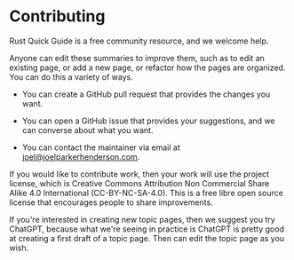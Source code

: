 # Contributing

Rust Quick Guide is a free community resource, and we welcome help.

Anyone can edit these summaries to improve them, such as to edit an existing page, or add a new page, or refactor how the pages are organized. You can do this a variety of ways.

* You can create a GitHub pull request that provides the changes you want.

* You can open a GitHub issue that provides your suggestions, and we can converse about what you want.

* You can contact the maintainer via email at joel@joelparkerhenderson.com.

If you would like to contribute work, then your work will use the project license, which is Creative Commons Attribution Non Commercial Share Alike 4.0 International (CC-BY-NC-SA-4.0). This is a free libre open source license that encourages people to share improvements.

If you're interested in creating new topic pages, then we suggest you try ChatGPT, because what we're seeing in practice is ChatGPT is pretty good at creating a first draft of a topic page. Then can edit the topic page as you wish.
